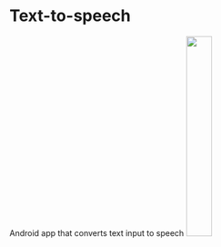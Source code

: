 # Text-to-speech
Android app that converts text input to speech
<img src="https://user-images.githubusercontent.com/126293004/221990590-19001303-d441-4986-9250-92e9d7351893.jpg" width=30% height=30%>
